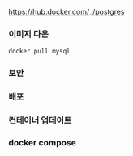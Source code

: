 https://hub.docker.com/_/postgres
### 이미지 다운
```
docker pull mysql
```

### 보안
### 배포
### 컨테이너 업데이트
### docker compose

